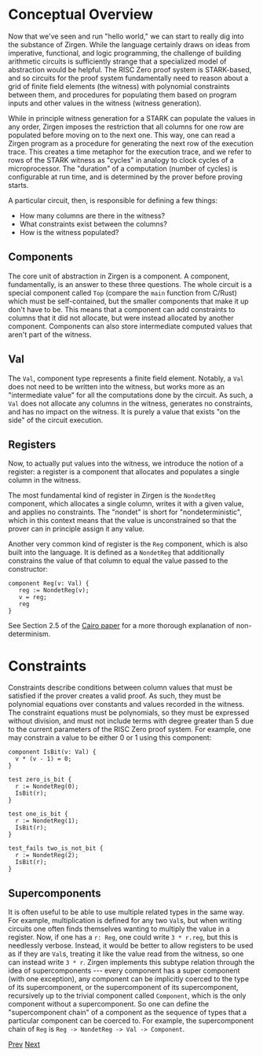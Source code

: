 # Conceptual Overview

Now that we've seen and run "hello world," we can start to really dig into the
substance of Zirgen. While the language certainly draws on ideas from
imperative, functional, and logic programming, the challenge of building
arithmetic circuits is sufficiently strange that a specialized model of
abstraction would be helpful. The RISC Zero proof system is STARK-based, and so
circuits for the proof system fundamentally need to reason about a grid of
finite field elements (the witness) with polynomial constraints between them,
and procedures for populating them based on program inputs and other values in
the witness (witness generation).

While in principle witness generation for a STARK can populate the values in any
order, Zirgen imposes the restriction that all columns for one row are populated
before moving on to the next one. This way, one can read a Zirgen program as a
procedure for generating the next row of the execution trace. This creates a
time metaphor for the execution trace, and we refer to rows of the STARK witness
as "cycles" in analogy to clock cycles of a microprocessor. The "duration" of a
computation (number of cycles) is configurable at run time, and is determined by
the prover before proving starts.

A particular circuit, then, is responsible for defining a few things:
* How many columns are there in the witness?
* What constraints exist between the columns?
* How is the witness populated?

## Components

The core unit of abstraction in Zirgen is a component. A component,
fundamentally, is an answer to these three questions. The whole circuit is a
special component called `Top` (compare the `main` function from C/Rust) which
must be self-contained, but the smaller components that make it up don't have to
be. This means that a component can add constraints to columns that it did not
allocate, but were instead allocated by another component. Components can also
store intermediate computed values that aren't part of the witness.

## Val

The `Val`, component type represents a finite field element. Notably, a `Val`
does not need to be written into the witness, but works more as an "intermediate
value" for all the computations done by the circuit. As such, a `Val` does not
allocate any columns in the witness, generates no constraints, and has no impact
on the witness. It is purely a value that exists "on the side" of the circuit
execution.

## Registers

Now, to actually put values into the witness, we introduce the notion of a
register: a register is a component that allocates and populates a single column
in the witness.

The most fundamental kind of register in Zirgen is the `NondetReg` component,
which allocates a single column, writes it with a given value, and applies no
constraints. The "nondet" is short for "nondeterministic", which in this context
means that the value is unconstrained so that the prover can in principle assign
it any value.

Another very common kind of register is the `Reg` component, which is also built
into the language. It is defined as a `NondetReg` that additionally constrains
the value of that column to equal the value passed to the constructor:

```
component Reg(v: Val) {
   reg := NondetReg(v);
   v = reg;
   reg
}
```

See Section 2.5 of the [Cairo paper][paper-cairo] for a more thorough explanation of
non-determinism.

# Constraints

Constraints describe conditions between column values that must be satisfied if
the prover creates a valid proof. As such, they must be polynomial equations
over constants and values recorded in the witness. The constraint equations must
be polynomials, so they must be expressed without division, and must not include
terms with degree greater than 5 due to the current parameters of the RISC Zero proof
system. For example, one may constrain a value to be either 0 or 1 using this
component:

```
component IsBit(v: Val) {
  v * (v - 1) = 0;
}

test zero_is_bit {
  r := NondetReg(0);
  IsBit(r);
}

test one_is_bit {
  r := NondetReg(1);
  IsBit(r);
}

test_fails two_is_not_bit {
  r := NondetReg(2);
  IsBit(r);
}
```

## Supercomponents

It is often useful to be able to use multiple related types in the same way. For
example, multiplication is defined for any two `Val`s, but when writing circuits
one often finds themselves wanting to multiply the value in a register. Now, if
one has a `r: Reg`, one could write `3 * r.reg`, but this is needlessly verbose.
Instead, it would be better to allow registers to be used as if they are `Val`s,
treating it like the value read from the witness, so one can instead write
`3 * r`. Zirgen implements this subtype relation through the idea of
supercomponents --- every component has a super component (with one exception),
any component can be implicitly coerced to the type of its supercomponent, or
the supercomponent of its supercomponent, recursively up to the trivial
component called `Component`, which is the only component without a
supercomponent. So one can define the "supercomponent chain" of a component as
the sequence of types that a particular component can be coerced to. For
example, the supercomponent chain of `Reg` is
`Reg -> NondetReg -> Val -> Component`.

[Prev](01_Getting_Started.md)
[Next](03_Building_a_Fibonacci_Circuit.md)

[paper-cairo]: https://eprint.iacr.org/2021/1063.pdf
